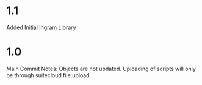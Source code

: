 # 1.1
Added Initial Ingram Library

# 1.0
Main Commit
Notes: Objects are not updated. Uploading of scripts will only be through suitecloud file:upload